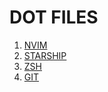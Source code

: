 # DOT FILES

1. [NVIM](https://github.com/zerochae/dotfiles/tree/master/nvim)
2. [STARSHIP](https://github.com/zerochae/dotfiles/tree/master/starship)
3. [ZSH](https://github.com/zerochae/dotfiles/tree/master/zsh)
4. [GIT](https://github.com/zerochae/dotfiles/tree/master/git)
